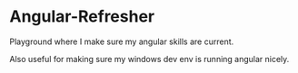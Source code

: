 # Angular-Refresher
Playground where I make sure my angular skills are current.

Also useful for making sure my windows dev env is running angular nicely.
